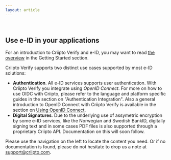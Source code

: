 ```yaml
---
layout: article
---
```


&nbsp;

## Use e-ID in your applications

For an introduction to Criipto Verify and e-ID, you may want to read [the overview](/getting-started/overview) in the Getting Started section.

Criipto Verify supports two distinct use cases supported by most e-ID solutions:

- **Authentication**. All e-ID services supports user authentication. With Criipto Verify you integrate using *OpenID Connect*. For more on how to use OIDC with Criipto, please refer to the language and platform specific guides in the section on "Authentication Integration". Also a general introduction to OpenID Connect with Criipto Verify is available in the section on [Using OpenID Connect](/getting-started/oidc-intro).
- **Digital Signatures**. Due to the underlying use of assymetric encryption by some e-ID services, like the Norwegian and Swedish BankID, digitally signing text and in some cases PDF files is also supported through a proprietary Criipto API. Documentation on this will soon follow.

Please use the navigation on the left to locate the content you need. Or if no documentation is found, please do not hesitate to drop us a note at [support@criipto.com](mailto:support@criipto.com).
<br/>
<br/>
<br/>
<br/>
<br/>
<br/>
<br/>
<br/>
<br/>
<br/>
<br/>
<br/>

